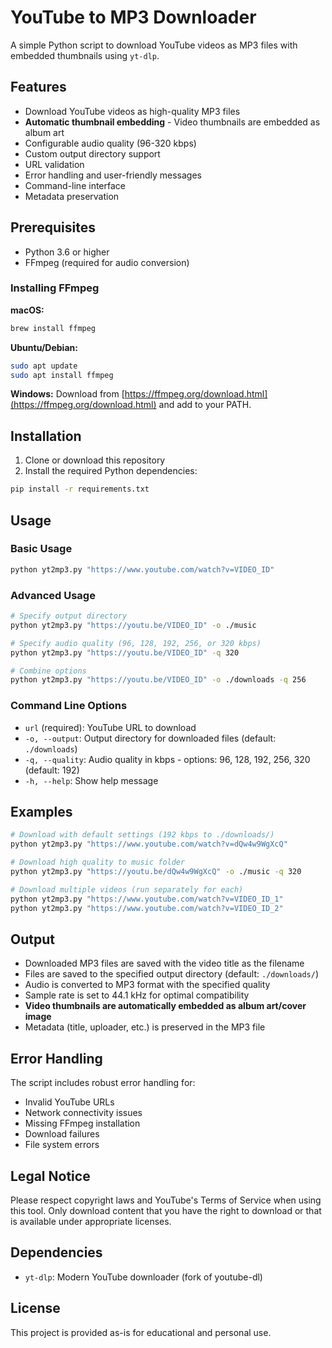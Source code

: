 # YouTube to MP3 Downloader

A simple Python script to download YouTube videos as MP3 files with embedded thumbnails using `yt-dlp`.

## Features

- Download YouTube videos as high-quality MP3 files
- **Automatic thumbnail embedding** - Video thumbnails are embedded as album art
- Configurable audio quality (96-320 kbps)
- Custom output directory support
- URL validation
- Error handling and user-friendly messages
- Command-line interface
- Metadata preservation

## Prerequisites

- Python 3.6 or higher
- FFmpeg (required for audio conversion)

### Installing FFmpeg

**macOS:**
```bash
brew install ffmpeg
```

**Ubuntu/Debian:**
```bash
sudo apt update
sudo apt install ffmpeg
```

**Windows:**
Download from [https://ffmpeg.org/download.html](https://ffmpeg.org/download.html) and add to your PATH.

## Installation

1. Clone or download this repository
2. Install the required Python dependencies:

```bash
pip install -r requirements.txt
```

## Usage

### Basic Usage

```bash
python yt2mp3.py "https://www.youtube.com/watch?v=VIDEO_ID"
```

### Advanced Usage

```bash
# Specify output directory
python yt2mp3.py "https://youtu.be/VIDEO_ID" -o ./music

# Specify audio quality (96, 128, 192, 256, or 320 kbps)
python yt2mp3.py "https://youtu.be/VIDEO_ID" -q 320

# Combine options
python yt2mp3.py "https://youtu.be/VIDEO_ID" -o ./downloads -q 256
```

### Command Line Options

- `url` (required): YouTube URL to download
- `-o, --output`: Output directory for downloaded files (default: `./downloads`)
- `-q, --quality`: Audio quality in kbps - options: 96, 128, 192, 256, 320 (default: 192)
- `-h, --help`: Show help message

## Examples

```bash
# Download with default settings (192 kbps to ./downloads/)
python yt2mp3.py "https://www.youtube.com/watch?v=dQw4w9WgXcQ"

# Download high quality to music folder
python yt2mp3.py "https://youtu.be/dQw4w9WgXcQ" -o ./music -q 320

# Download multiple videos (run separately for each)
python yt2mp3.py "https://www.youtube.com/watch?v=VIDEO_ID_1"
python yt2mp3.py "https://www.youtube.com/watch?v=VIDEO_ID_2"
```

## Output

- Downloaded MP3 files are saved with the video title as the filename
- Files are saved to the specified output directory (default: `./downloads/`)
- Audio is converted to MP3 format with the specified quality
- Sample rate is set to 44.1 kHz for optimal compatibility
- **Video thumbnails are automatically embedded as album art/cover image**
- Metadata (title, uploader, etc.) is preserved in the MP3 file

## Error Handling

The script includes robust error handling for:
- Invalid YouTube URLs
- Network connectivity issues
- Missing FFmpeg installation
- Download failures
- File system errors

## Legal Notice

Please respect copyright laws and YouTube's Terms of Service when using this tool. Only download content that you have the right to download or that is available under appropriate licenses.

## Dependencies

- `yt-dlp`: Modern YouTube downloader (fork of youtube-dl)

## License

This project is provided as-is for educational and personal use.
